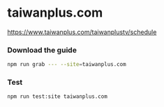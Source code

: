 # taiwanplus.com

https://www.taiwanplus.com/taiwanplustv/schedule

### Download the guide

```sh
npm run grab --- --site=taiwanplus.com
```

### Test

```sh
npm run test:site taiwanplus.com
```
